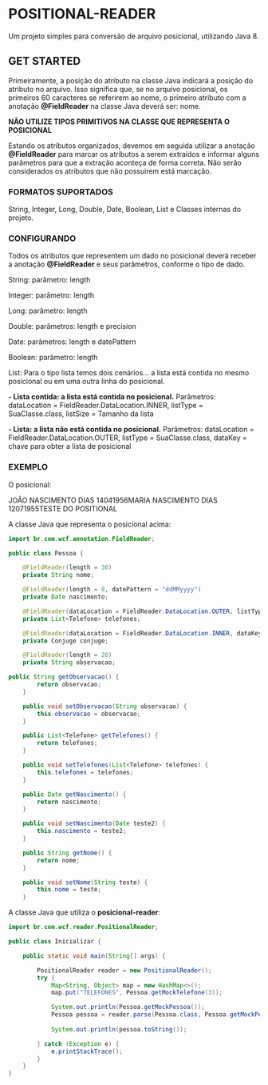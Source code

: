 # POSITIONAL-READER
Um projeto simples para conversão de arquivo posicional, utilizando Java 8.

## GET STARTED

Primeiramente, a posição do atributo na classe Java indicará a posição do atributo no arquivo. Isso significa que, se no arquivo posicional, os primeiros 60 caracteres se referirem ao nome, o primeiro atributo com a anotação <b>@FieldReader</b> na classe Java deverá ser: nome.
<p><b>NÃO UTILIZE TIPOS PRIMITIVOS NA CLASSE QUE REPRESENTA O POSICIONAL</b></p>
<p>Estando os atributos organizados, devemos em seguida utilizar a anotação <b>@FieldReader</b> para marcar os atributos a serem extraídos e informar alguns parâmetros para que a extração aconteça de forma correta. 
Não serão considerados os atributos que não possuirem está marcação.</p>

### FORMATOS SUPORTADOS

String, Integer, Long, Double, Date, Boolean, List e Classes internas do projeto.

### CONFIGURANDO

Todos os atributos que representem um dado no posicional deverá receber a anotação <b>@FieldReader</b> e seus parâmetros, conforme o tipo de dado.
<p>String: parâmetro: length</p>
<p>Integer: parâmetro: length</p>
<p>Long: parâmetro: length</p>
<p>Double: parâmetros: length e precision</p>
<p>Date: parâmetros: length e datePattern</p>
<p>Boolean: parâmetro: length</p>
<p>List: Para o tipo lista temos dois cenários... a lista está contida no mesmo posicional ou em uma outra linha do posicional.</p>
<p><b> - Lista contida: a lista está contida no posicional.</b> Parâmetros: dataLocation = FieldReader.DataLocation.INNER, listType = SuaClasse.class, listSize = Tamanho da lista</p>
<p><b> - Lista: a lista não está contida no posicional.</b> Parâmetros: dataLocation = FieldReader.DataLocation.OUTER, listType = SuaClasse.class, dataKey = chave para obter a lista de posicional</p>

### EXEMPLO
O posicional: 
<p>JOÃO NASCIMENTO DIAS          14041956MARIA NASCIMENTO DIAS         12071955TESTE DO POSITIONAL </p>

A classe Java que representa o posicional acima:
```java
import br.com.wcf.annotation.FieldReader;

public class Pessoa {

	@FieldReader(length = 30)
	private String nome;

	@FieldReader(length = 8, datePattern = "ddMMyyyy")
	private Date nascimento;

	@FieldReader(dataLocation = FieldReader.DataLocation.OUTER, listType = Telefone.class, dataKey = "TELEFONES")
	private List<Telefone> telefones;

	@FieldReader(dataLocation = FieldReader.DataLocation.INNER, dataKey = "CONJUGE")
	private Conjuge conjuge;

	@FieldReader(length = 20)
	private String observacao;

public String getObservacao() {
		return observacao;
	}

	public void setObservacao(String observacao) {
		this.observacao = observacao;
	}

	public List<Telefone> getTelefones() {
		return telefones;
	}

	public void setTelefones(List<Telefone> telefones) {
		this.telefones = telefones;
	}

	public Date getNascimento() {
		return nascimento;
	}

	public void setNascimento(Date teste2) {
		this.nascimento = teste2;
	}

	public String getNome() {
		return nome;
	}

	public void setNome(String teste) {
		this.nome = teste;
	}
```
A classe Java que utiliza o <b>posicional-reader</b>:

```java
import br.com.wcf.reader.PositionalReader;

public class Inicializar {

	public static void main(String[] args) {

		PositionalReader reader = new PositionalReader();
		try {
			Map<String, Object> map = new HashMap<>();
			map.put("TELEFONES", Pessoa.getMockTelefone(3));

			System.out.println(Pessoa.getMockPessoa());
			Pessoa pessoa = reader.parse(Pessoa.class, Pessoa.getMockPessoa(), map);
			
			System.out.println(pessoa.toString());

		} catch (Exception e) {
			e.printStackTrace();
		}
	}
}
```
